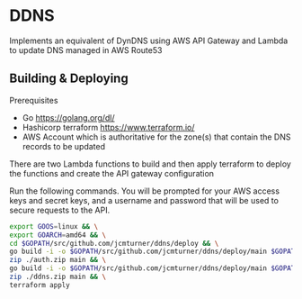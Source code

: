 # DDNS

Implements an equivalent of DynDNS using AWS API Gateway and Lambda to update DNS managed in AWS Route53

## Building & Deploying

Prerequisites
- Go https://golang.org/dl/
- Hashicorp terraform https://www.terraform.io/
- AWS Account which is authoritative for the zone(s) that contain the DNS records to be updated

There are two Lambda functions to build and then apply terraform to deploy the functions and create the API gateway
configuration

Run the following commands. You will be prompted for your AWS access keys and secret keys, and a username and password
that will be used to secure requests to the API.
```bash
export GOOS=linux && \
export GOARCH=amd64 && \
cd $GOPATH/src/github.com/jcmturner/ddns/deploy && \
go build -i -o $GOPATH/src/github.com/jcmturner/ddns/deploy/main $GOPATH/src/github.com/jcmturner/ddns/authorizer/basicauth.go && \
zip ./auth.zip main && \
go build -i -o $GOPATH/src/github.com/jcmturner/ddns/deploy/main $GOPATH/src/github.com/jcmturner/ddns/update/update.go && \
zip ./ddns.zip main && \
terraform apply

```